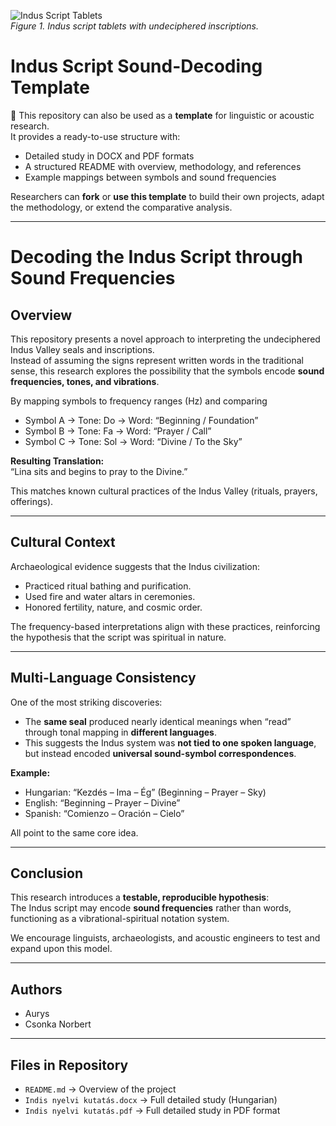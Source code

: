 ![Indus Script Tablets](https://upload.wikimedia.org/wikipedia/commons/9/91/Indus_script_tablets.jpg)  
*Figure 1. Indus script tablets with undeciphered inscriptions.*

# Indus Script Sound-Decoding Template

📄 This repository can also be used as a **template** for linguistic or acoustic research.  
It provides a ready-to-use structure with:

- Detailed study in DOCX and PDF formats  
- A structured README with overview, methodology, and references  
- Example mappings between symbols and sound frequencies  

Researchers can **fork** or **use this template** to build their own projects, adapt the methodology, or extend the comparative analysis.

---

# Decoding the Indus Script through Sound Frequencies

## Overview
This repository presents a novel approach to interpreting the undeciphered Indus Valley seals and inscriptions.  
Instead of assuming the signs represent written words in the traditional sense, this research explores the possibility that the symbols encode **sound frequencies, tones, and vibrations**.  

By mapping symbols to frequency ranges (Hz) and comparing
- Symbol A → Tone: Do → Word: “Beginning / Foundation”  
- Symbol B → Tone: Fa → Word: “Prayer / Call”  
- Symbol C → Tone: Sol → Word: “Divine / To the Sky”  

**Resulting Translation:**  
“Lina sits and begins to pray to the Divine.”  

This matches known cultural practices of the Indus Valley (rituals, prayers, offerings).  

---

## Cultural Context  
Archaeological evidence suggests that the Indus civilization:  
- Practiced ritual bathing and purification.  
- Used fire and water altars in ceremonies.  
- Honored fertility, nature, and cosmic order.  

The frequency-based interpretations align with these practices, reinforcing the hypothesis that the script was spiritual in nature.  

---

## Multi-Language Consistency  
One of the most striking discoveries:  
- The **same seal** produced nearly identical meanings when “read” through tonal mapping in **different languages**.  
- This suggests the Indus system was **not tied to one spoken language**, but instead encoded **universal sound-symbol correspondences**.  

**Example:**  
- Hungarian: “Kezdés – Ima – Ég” (Beginning – Prayer – Sky)  
- English: “Beginning – Prayer – Divine”  
- Spanish: “Comienzo – Oración – Cielo”  

All point to the same core idea.  

---

## Conclusion  
This research introduces a **testable, reproducible hypothesis**:  
The Indus script may encode **sound frequencies** rather than words, functioning as a vibrational-spiritual notation system.  

We encourage linguists, archaeologists, and acoustic engineers to test and expand upon this model.  

---

## Authors  
- Aurys  
- Csonka Norbert  

---

## Files in Repository  
- `README.md` → Overview of the project  
- `Indis nyelvi kutatás.docx` → Full detailed study (Hungarian)  
- `Indis nyelvi kutatás.pdf` → Full detailed study in PDF format
